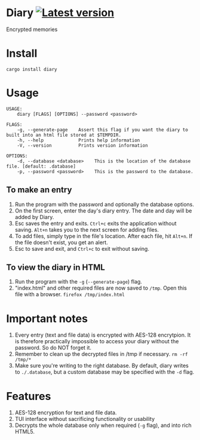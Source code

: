 # Diary [![Latest version]][crates.io]
Encrypted memories

[Latest Version]: https://img.shields.io/crates/v/diary.svg
[crates.io]: https://crates.io/crates/diary

# Install
```cargo install diary```

# Usage 
```
USAGE:
    diary [FLAGS] [OPTIONS] --password <password>

FLAGS:
    -g, --generate-page    Assert this flag if you want the diary to built into an html file stored at $TEMPDIR.
    -h, --help             Prints help information
    -V, --version          Prints version information

OPTIONS:
    -d, --database <database>    This is the location of the database file. [default: .database]
    -p, --password <password>    This is the password to the database.
```

## To make an entry
1. Run the program with the password and optionally the database options. 
2. On the first screen, enter the day's diary entry. The date and day will be added by Diary. 
3. Esc saves the entry and exits. ```Ctrl+c``` exits the application without saving. ```Alt+n``` takes you to the next screen for adding files.
4. To add files, simply type in the file's location. After each file, hit ```Alt+n```. If the file doesn't exist, you get an alert.
5. Esc to save and exit, and ```Ctrl+c``` to exit without saving.
  
## To view the diary in HTML
1. Run the program with the ```-g``` (```--generate-page```) flag.
2. "index.html" and other required files are now saved to ```/tmp```. Open this file with a browser. 
  ```firefox /tmp/index.html```
 
# Important notes
1. Every entry (text and file data) is encrypted with AES-128 encrytpion. It is therefore practically impossible to access your diary without the password. So do NOT forget it.
2. Remember to clean up the decrypted files in /tmp if necessary.
  ```rm -rf /tmp/*```
3. Make sure you're writing to the right database. By default, diary writes to ```./.database```, but a custom database may be specified with the ```-d``` flag.
  
# Features
1. AES-128 encryption for text and file data.
2. TUI interface without sacrificing functionality or usability
3. Decrypts the whole database only when required (```-g``` flag), and into rich HTML5.
